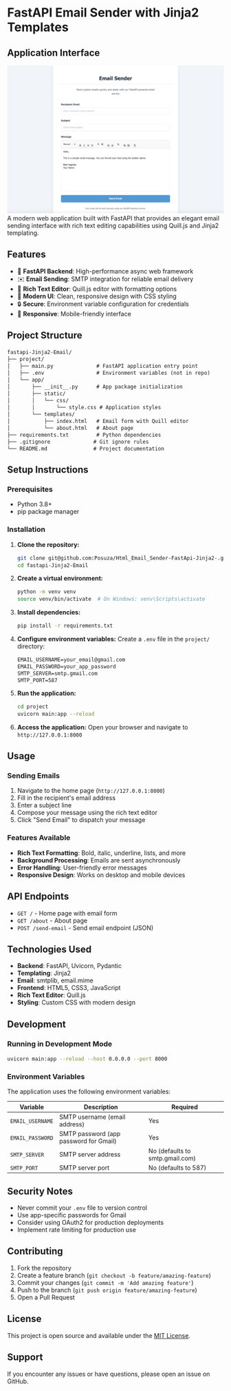 # FastAPI Email Sender with Jinja2 Templates
## Application Interface

![Email Sender Interface](screenshot.png)
A modern web application built with FastAPI that provides an elegant email sending interface with rich text editing capabilities using Quill.js and Jinja2 templating.

## Features

- 🚀 **FastAPI Backend**: High-performance async web framework
- ✉️ **Email Sending**: SMTP integration for reliable email delivery
- 📝 **Rich Text Editor**: Quill.js editor with formatting options
- 🎨 **Modern UI**: Clean, responsive design with CSS styling
- 🔒 **Secure**: Environment variable configuration for credentials
- 📱 **Responsive**: Mobile-friendly interface

## Project Structure

```
fastapi-Jinja2-Email/
├── project/
│   ├── main.py              # FastAPI application entry point
│   ├── .env                 # Environment variables (not in repo)
│   └── app/
│       ├── __init__.py      # App package initialization
│       ├── static/
│       │   └── css/
│       │       └── style.css # Application styles
│       └── templates/
│           ├── index.html   # Email form with Quill editor
│           └── about.html   # About page
├── requirements.txt         # Python dependencies
├── .gitignore              # Git ignore rules
└── README.md               # Project documentation
```

## Setup Instructions

### Prerequisites

- Python 3.8+
- pip package manager

### Installation

1. **Clone the repository:**
   ```bash
   git clone git@github.com:Posuza/Html_Email_Sender-FastApi-Jinja2-.git
   cd fastapi-Jinja2-Email
   ```

2. **Create a virtual environment:**
   ```bash
   python -m venv venv
   source venv/bin/activate  # On Windows: venv\Scripts\activate
   ```

3. **Install dependencies:**
   ```bash
   pip install -r requirements.txt
   ```

4. **Configure environment variables:**
   Create a `.env` file in the `project/` directory:
   ```env
   EMAIL_USERNAME=your_email@gmail.com
   EMAIL_PASSWORD=your_app_password
   SMTP_SERVER=smtp.gmail.com
   SMTP_PORT=587
   ```

5. **Run the application:**
   ```bash
   cd project
   uvicorn main:app --reload
   ```

6. **Access the application:**
   Open your browser and navigate to `http://127.0.0.1:8000`

## Usage

### Sending Emails

1. Navigate to the home page (`http://127.0.0.1:8000`)
2. Fill in the recipient's email address
3. Enter a subject line
4. Compose your message using the rich text editor
5. Click "Send Email" to dispatch your message

### Features Available

- **Rich Text Formatting**: Bold, italic, underline, lists, and more
- **Background Processing**: Emails are sent asynchronously
- **Error Handling**: User-friendly error messages
- **Responsive Design**: Works on desktop and mobile devices

## API Endpoints

- `GET /` - Home page with email form
- `GET /about` - About page
- `POST /send-email` - Send email endpoint (JSON)

## Technologies Used

- **Backend**: FastAPI, Uvicorn, Pydantic
- **Templating**: Jinja2
- **Email**: smtplib, email.mime
- **Frontend**: HTML5, CSS3, JavaScript
- **Rich Text Editor**: Quill.js
- **Styling**: Custom CSS with modern design

## Development

### Running in Development Mode

```bash
uvicorn main:app --reload --host 0.0.0.0 --port 8000
```

### Environment Variables

The application uses the following environment variables:

| Variable | Description | Required |
|----------|-------------|----------|
| `EMAIL_USERNAME` | SMTP username (email address) | Yes |
| `EMAIL_PASSWORD` | SMTP password (app password for Gmail) | Yes |
| `SMTP_SERVER` | SMTP server address | No (defaults to smtp.gmail.com) |
| `SMTP_PORT` | SMTP server port | No (defaults to 587) |

## Security Notes

- Never commit your `.env` file to version control
- Use app-specific passwords for Gmail
- Consider using OAuth2 for production deployments
- Implement rate limiting for production use

## Contributing

1. Fork the repository
2. Create a feature branch (`git checkout -b feature/amazing-feature`)
3. Commit your changes (`git commit -m 'Add amazing feature'`)
4. Push to the branch (`git push origin feature/amazing-feature`)
5. Open a Pull Request

## License

This project is open source and available under the [MIT License](LICENSE).

## Support

If you encounter any issues or have questions, please open an issue on GitHub.
